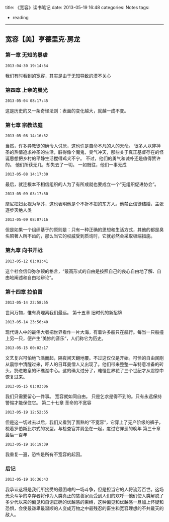 title: 《宽容》读书笔记
date: 2013-05-19 16:48
categories: Notes
tags:
- reading
---

## 宽容【美】亨德里克·房龙

### 第一章 无知的暴虐

`2013-04-30 19:14:54`

我们有时看到的宽容，其实是由于无知导致的漠不关心

### 第四章 上帝的晨光

`2013-05-04 08:17:45`

这是历史的又一条奇怪法则：表面的变化越大，就越一成不变。

### 第七章 宗教法庭

`2013-05-08 14:16:52`

当然，许多异教徒的确令人讨厌，这也许是自命不凡的人的天命。
很多人以非神圣的热情追求神圣的生活，脏得像个魔鬼，臭气冲天，那些关于真正基督存在的怪诞思想把乡村的平静生活搅得鸡犬不宁。
不过，他们的勇气和诚朴还是值得赞许的。
他们所获无几，却失去了一切。
一如既往，他们一事无成

`2013-05-08 14:17:30`

最后，就连根本不相信组织的人为了有所成就也要成立一个“无组织促进协会”。

`2013-05-09 03:17:50`

摩尼把妇女视为草芥，这也表明他是个不折不扣的东方人。他禁止信徒结婚，主张逐步灭绝人类

`2013-05-09 08:07:16`

但是如果一个组织基于的原则是：只有一种正确的思想和生活方式，其他的都是臭名昭著人所不齿的，那么当它的权威受到质询时，它就必然会采取极端措施。

### 第九章 向书开战

`2013-05-12 01:01:41`

这个社会信仰弥尔顿的格言，“最高形式的自由是按照自己的良心自由地了解、自由地阐述和自由地辩论”。

### 第十四章 拉伯雷

`2013-05-14 22:58:55`

世间万物，惟有真理离我们最远。
第十五章 旧时代的新招牌

`2013-05-14 23:56:40`

现代诗人中的最伟大者把世界看作一片大海，有着许多船只在航行。每当一只船撞上另一只，便产生“美妙的音乐”，人们称它为历史。

`2013-05-15 00:02:17`

文艺复兴可怕地飞溅而起，隔夜间天翻地覆。不过这仅仅是开始。可怜的自由民刚从震惊中清醒过来，吓人的日耳曼僧人又出现了。他们带来整整一车特意准备的砖头，扔进教皇的环礁湖中心。这的确太过分了，难怪世界花了三个世纪才从震惊中恢复过来。

`2013-05-15 01:03:06`

我们只需要留心一件事。
宽容就如同自由。
只是乞求是得不到的。只有永远保持警惕才能保住它。
第二十七章 革命的不宽容

`2013-05-19 12:52:55`

但是这一切过去以后，我们又看到了面熟的“不宽容”，它穿上了无产阶级的裤子，梳着罗伯斯比尔式的发型，与检查官并肩坐在一起，度过它罪恶的晚年
第三十章 最后一百年

`2013-05-19 16:19:39`

我重复一遍，恐怖是所有不宽容的起因。

### 后记

`2013-05-19 16:36:43`

我承认这将是我们所接受的最困难的一场斗争，但是担当它的人将流芳百世。这场光荣斗争的幸存者将作为人类真正的慈善家而受到人们的欢呼—他们使人类解脱了多少代以来的偏见和自诩正确的优越感的束缚，这种偏见和优越感一旦加上怀疑和恐惧，会使最谦卑最温顺的人变成万物之中最残忍的畜生和宽容理想的不共戴天的敌人。
